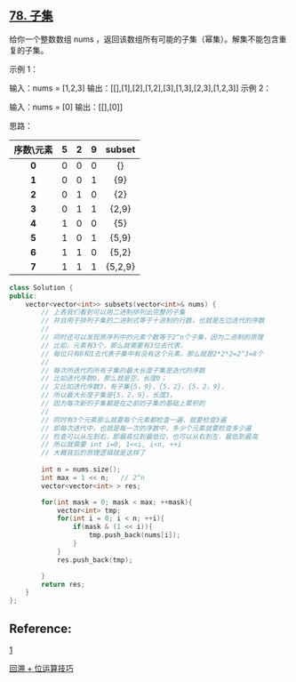 

## [78. 子集](https://leetcode-cn.com/problems/subsets/)

给你一个整数数组 nums ，返回该数组所有可能的子集（幂集）。解集不能包含重复的子集。


示例 1：

输入：nums = [1,2,3]
输出：[[],[1],[2],[1,2],[3],[1,3],[2,3],[1,2,3]]
示例 2：

输入：nums = [0]
输出：[[],[0]]

思路：

| **序数\元素** | **5** | **2** | **9** | **subset** |
| :-----------: | :---: | :---: | :---: | :--------: |
|     **0**     |   0   |   0   |   0   |     {}     |
|     **1**     |   0   |   0   |   1   |    {9}     |
|     **2**     |   0   |   1   |   0   |    {2}     |
|     **3**     |   0   |   1   |   1   |   {2,9}    |
|     **4**     |   1   |   0   |   0   |    {5}     |
|     **5**     |   1   |   0   |   1   |   {5,9}    |
|     **6**     |   1   |   1   |   0   |   {5,2}    |
|     **7**     |   1   |   1   |   1   |  {5,2,9}   |

~~~C++
class Solution {
public:
    vector<vector<int>> subsets(vector<int>& nums) {
        // 上表我们看到可以用二进制排列出完整的子集
        // 并且用于排列子集的二进制式等于十进制的行数，也就是左边迭代的序数
        // 
        // 同时还可以发现原序列中的元素个数等于2^n个子集，因为二进制的原理
        // 比如，元素有3个，那么就需要有3位去代表，
        // 每位只有0和1去代表子集中有没有这个元素，那么就是2*2*2=2^3=8个
        // 
        // 每次所迭代的所有子集的最大长度子集是迭代的序数
        // 比如迭代序数0，那么就是空，长度0；
        // 又比如迭代序数3，有子集{5，9}、{5，2}、{5，2，9}，
        // 所以最大长度子集是{5，2，9}，长度3，
        // 因为每次新的子集都是在之前的子集的基础上累积的
        // 
        // 同时有3个元素那么就要每个元素都检查一遍，就要检查3遍
        // 即每次迭代中，也就是每一次的序数中，多少个元素就要检查多少遍
        // 检查可以从左到右，即最高位到最低位，也可以从右到左，最低到最高
        // 所以就需要 int i=0, 1<<i, i<n, ++i
        // 大概背后的原理逻辑就是这样了
        
        int n = nums.size();
        int max = 1 << n;   // 2^n
        vector<vector<int> > res;

        for(int mask = 0; mask < max; ++mask){
            vector<int> tmp;
            for(int i = 0; i < n; ++i){
                if(mask & (1 << i)){
                    tmp.push_back(nums[i]);
                }
            }
            res.push_back(tmp);

        } 
        return res;
    }
};
~~~



## Reference:

[1](https://leetcode-cn.com/problems/subsets/solution/zi-ji-by-leetcode-solution/)

[回溯 + 位运算技巧](https://leetcode-cn.com/problems/subsets/solution/hui-su-python-dai-ma-by-liweiwei1419/)

